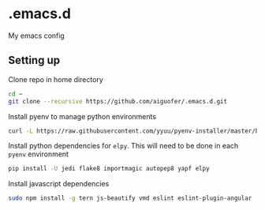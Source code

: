 # .emacs.d
My emacs config

## Setting up

Clone repo in home directory

```bash
cd ~
git clone --recursive https://github.com/aiguofer/.emacs.d.git
```

Install pyenv to manage python environments

```bash
curl -L https://raw.githubusercontent.com/yyuu/pyenv-installer/master/bin/pyenv-installer | bash
```

Install python dependencies for `elpy`. This will need to be done in each `pyenv` environment

```bash
pip install -U jedi flake8 importmagic autopep8 yapf elpy
```

Install javascript dependencies

```bash
sudo npm install -g tern js-beautify vmd eslint eslint-plugin-angular
```
